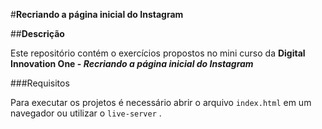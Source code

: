 #**Recriando a página inicial do Instagram**



##**Descrição**

Este repositório contém o exercícios propostos no mini curso da **Digital Innovation One - _Recriando a página inicial do Instagram_**

###Requisitos

Para executar os projetos é necessário abrir o arquivo `index.html` em um navegador ou utilizar o `live-server` .











